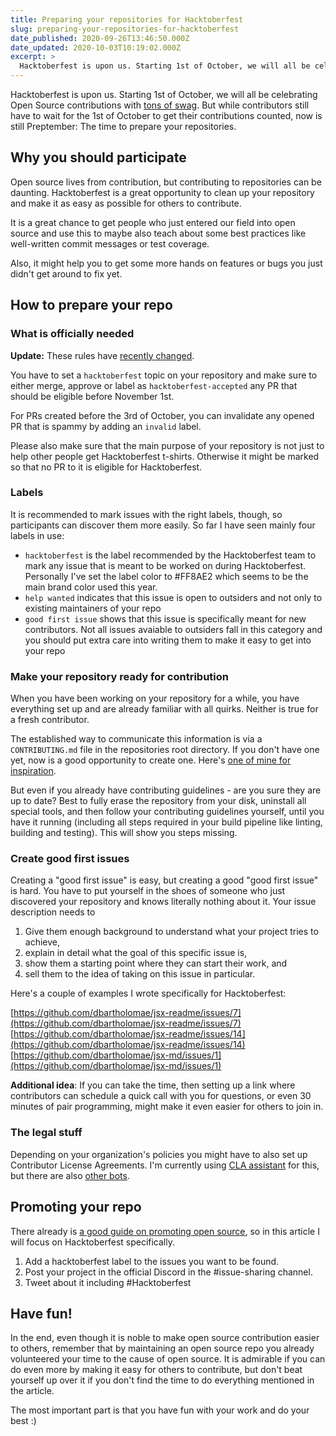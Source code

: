 ```yaml
---
title: Preparing your repositories for Hacktoberfest
slug: preparing-your-repositories-for-hacktoberfest
date_published: 2020-09-26T13:46:50.000Z
date_updated: 2020-10-03T10:19:02.000Z
excerpt: >
  Hacktoberfest is upon us. Starting 1st of October, we will all be celebrating Open Source contributions with tons of swag. But while contributors still have to wait for the 1st of October to get their contributions counted, now is still Preptember: The time to prepare your repositories.  
---
```


Hacktoberfest is upon us. Starting 1st of October, we will all be celebrating Open Source contributions with [tons of swag](https://hacktoberfest.digitalocean.com/). But while contributors still have to wait for the 1st of October to get their contributions counted, now is still Preptember: The time to prepare your repositories.

## Why you should participate

Open source lives from contribution, but contributing to repositories can be daunting. Hacktoberfest is a great opportunity to clean up your repository and make it as easy as possible for others to contribute.

It is a great chance to get people who just entered our field into open source and use this to maybe also teach about some best practices like well-written commit messages or test coverage.

Also, it might help you to get some more hands on features or bugs you just didn't get around to fix yet.

## How to prepare your repo

### What is officially needed

**Update:** These rules have [recently changed](https://hacktoberfest.digitalocean.com/hacktoberfest-update).

You have to set a `hacktoberfest` topic on your repository and make sure to either merge, approve or label as `hacktoberfest-accepted` any PR that should be eligible before November 1st.

For PRs created before the 3rd of October, you can invalidate any opened PR that is spammy by adding an `invalid` label.

Please also make sure that the main purpose of your repository is not just to help other people get Hacktoberfest t-shirts. Otherwise it might be marked so that no PR to it is eligible for Hacktoberfest.

### Labels

It is recommended to mark issues with the right labels, though, so participants can discover them more easily. So far I have seen mainly four labels in use:

- `hacktoberfest` is the label recommended by the Hacktoberfest team to mark any issue that is meant to be worked on during Hacktoberfest. Personally I've set the label color to #FF8AE2 which seems to be the main brand color used this year.
- `help wanted` indicates that this issue is open to outsiders and not only to existing maintainers of your repo
- `good first issue` shows that this issue is specifically meant for new contributors. Not all issues avaiable to outsiders fall in this category and you should put extra care into writing them to make it easy to get into your repo

### Make your repository ready for contribution

When you have been working on your repository for a while, you have everything set up and are already familiar with all quirks. Neither is true for a fresh contributor.

The established way to communicate this information is via a `CONTRIBUTING.md` file in the repositories root directory. If you don't have one yet, now is a good opportunity to create one. Here's [one of mine for inspiration](https://github.com/dbartholomae/jsx-readme/blob/main/CONTRIBUTING.md).

But even if you already have contributing guidelines - are you sure they are up to date? Best to fully erase the repository from your disk, uninstall all special tools, and then follow your contributing guidelines yourself, until you have it running (including all steps required in your build pipeline like linting, building and testing). This will show you steps missing.

### Create good first issues

Creating a "good first issue" is easy, but creating a good "good first issue" is hard. You have to put yourself in the shoes of someone who just discovered your repository and knows literally nothing about it. Your issue description needs to

1. Give them enough background to understand what your project tries to achieve,
2. explain in detail what the goal of this specific issue is,
3. show them a starting point where they can start their work, and
4. sell them to the idea of taking on this issue in particular.

Here's a couple of examples I wrote specifically for Hacktoberfest:

[https://github.com/dbartholomae/jsx-readme/issues/7](https://github.com/dbartholomae/jsx-readme/issues/7)
[https://github.com/dbartholomae/jsx-readme/issues/14](https://github.com/dbartholomae/jsx-readme/issues/14)
[https://github.com/dbartholomae/jsx-md/issues/1](https://github.com/dbartholomae/jsx-md/issues/1)

**Additional idea**: If you can take the time, then setting up a link where contributors can schedule a quick call with you for questions, or even 30 minutes of pair programming, might make it even easier for others to join in.

### The legal stuff

Depending on your organization's policies you might have to also set up Contributor License Agreements. I'm currently using [CLA assistant](https://cla-assistant.io/) for this, but there are also [other bots](https://colineberhardt.github.io/cla-bot/).

## Promoting your repo

There already is [a good guide on promoting open source](https://github.com/zenika-open-source/promote-open-source-project#readme), so in this article I will focus on Hacktoberfest specifically.

1. Add a hacktoberfest label to the issues you want to be found.
2. Post your project in the official Discord in the #issue-sharing channel.
3. Tweet about it including #Hacktoberfest

## Have fun!

In the end, even though it is noble to make open source contribution easier to others, remember that by maintaining an open source repo you already volunteered your time to the cause of open source. It is admirable if you can do even more by making it easy for others to contribute, but don't beat yourself up over it if you don't find the time to do everything mentioned in the article.

The most important part is that you have fun with your work and do your best :)
